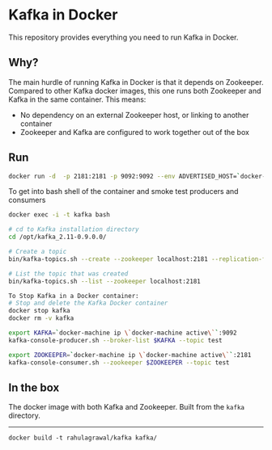 Kafka in Docker
===

This repository provides everything you need to run Kafka in Docker.


Why?
---
The main hurdle of running Kafka in Docker is that it depends on Zookeeper.
Compared to other Kafka docker images, this one runs both Zookeeper and Kafka
in the same container. This means:

* No dependency on an external Zookeeper host, or linking to another container
* Zookeeper and Kafka are configured to work together out of the box

Run
---

```bash
docker run -d  -p 2181:2181 -p 9092:9092 --env ADVERTISED_HOST=`docker-machine ip \`docker-machine active\`` --env ADVERTISED_PORT=9092 rahulagrawal/kafka
```

To get into bash shell of the container and smoke test producers and consumers

```bash
docker exec -i -t kafka bash   
```

```bash   
# cd to Kafka installation directory   
cd /opt/kafka_2.11-0.9.0.0/

# Create a topic
bin/kafka-topics.sh --create --zookeeper localhost:2181 --replication-factor 1 --partitions 1 --topic killrweather.raw

# List the topic that was created
bin/kafka-topics.sh --list --zookeeper localhost:2181
```

```bash   
To Stop Kafka in a Docker container:
# Stop and delete the Kafka Docker container
docker stop kafka
docker rm -v kafka
```


```bash
export KAFKA=`docker-machine ip \`docker-machine active\``:9092
kafka-console-producer.sh --broker-list $KAFKA --topic test
```

```bash
export ZOOKEEPER=`docker-machine ip \`docker-machine active\``:2181
kafka-console-consumer.sh --zookeeper $ZOOKEEPER --topic test
```


In the box
---

  The docker image with both Kafka and Zookeeper. Built from the `kafka`
  directory.


---

    docker build -t rahulagrawal/kafka kafka/


